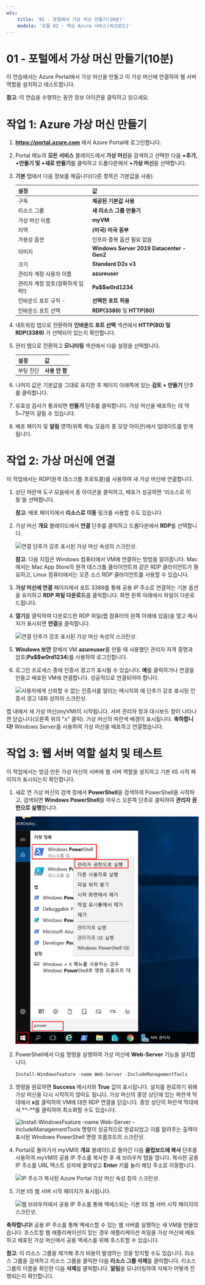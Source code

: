 ```yaml
---
wts:
    title: '01 - 포털에서 가상 머신 만들기(10분)'
    module: '모듈 02 - 핵심 Azure 서비스(워크로드)'
---
```

# 01 - 포털에서 가상 머신 만들기(10분)

이 연습에서는 Azure Portal에서 가상 머신을 만들고 이 가상 머신에 연결하여 웹 서버 역할을 설치하고 테스트합니다. 

**참고**: 이 연습을 수행하는 동안 정보 아이콘을 클릭하고 읽으세요. 

# 작업 1: Azure 가상 머신 만들기 
1. **https://portal.azure.com** 에서 Azure Portal에 로그인합니다.

3. Portal 메뉴의 **모든 서비스** 블레이드에서 **가상 머신**을 검색하고 선택한 다음 **+추가, +만들기 및 +새로 만들기**를 클릭하고 드롭다운에서 **+가상 머신**을 선택합니다.

4. **기본** 탭에서 다음 정보를 채웁니다(다른 항목은 기본값을 사용).

    | 설정 | 값 |
    |  -- | -- |
    | 구독 | **제공된 기본값 사용** |
    | 리소스 그룹 | **새 리소스 그룹 만들기** |
    | 가상 머신 이름 | **myVM** |
    | 지역 | **(미국) 미국 동부**|
    | 가용성 옵션 | 인프라 중복 옵션 필요 없음|
    | 이미지 | **Windows Server 2019 Datacenter - Gen2**|
    | 크기 | **Standard D2s v3**|
    | 관리자 계정 사용자 이름 | **azureuser** |
    | 관리자 계정 암호(정확하게 입력!) | **Pa$$w0rd1234**|
    | 인바운드 포트 규칙 - | **선택한 포트 허용**|
    | 인바운드 포트 선택 | **RDP(3389)** 및 **HTTP(80)**| 

5. 네트워킹 탭으로 전환하여 **인바운드 포트 선택** 섹션에서 **HTTP(80) 및 RDP(3389)** 가 선택되어 있는지 확인합니다.

6. 관리 탭으로 전환하고 **모니터링** 섹션에서 다음 설정을 선택합니다.

    | 설정 | 값 |
    | -- | -- |
    | 부팅 진단 | **사용 안 함**|

7. 나머지 값은 기본값을 그대로 유지한 후 페이지 아래쪽에 있는 **검토 + 만들기** 단추를 클릭합니다.

8. 유효성 검사가 통과되면 **만들기** 단추를 클릭합니다. 가상 머신을 배포하는 데 약 5~7분이 걸릴 수 있습니다.

9. 배포 페이지 및 **알림** 영역(위쪽 메뉴 모음의 종 모양 아이콘)에서 업데이트를 받게 됩니다.

# 작업 2: 가상 머신에 연결

이 작업에서는 RDP(원격 데스크톱 프로토콜)를 사용하여 새 가상 머신에 연결합니다. 

1. 상단 파란색 도구 모음에서 종 아이콘을 클릭하고, 배포가 성공하면 '리소스로 이동'을 선택합니다. 

    **참고**: 배포 페이지에서 **리소스로 이동** 링크를 사용할 수도 있습니다. 

2. 가상 머신 **개요** 블레이드에서 **연결** 단추를 클릭하고 드롭다운에서 **RDP**를 선택합니다.

    ![연결 단추가 강조 표시된 가상 머신 속성의 스크린샷.](../images/0101.png)

    **참고**: 다음 지침은 Windows 컴퓨터에서 VM에 연결하는 방법을 알려줍니다. Mac에서는 Mac App Store의 원격 데스크톱 클라이언트와 같은 RDP 클라이언트가 필요하고, Linux 컴퓨터에서는 오픈 소스 RDP 클라이언트를 사용할 수 있습니다.

2. **가상 머신에 연결** 페이지에서 포트 3389를 통해 공용 IP 주소로 연결하는 기본 옵션을 유지하고 **RDP 파일 다운로드**를 클릭합니다. 화면 왼쪽 아래에서 파일이 다운로드됩니다.

3. **열기**를 클릭하여 다운로드한 RDP 파일(랩 컴퓨터의 왼쪽 아래에 있음)을 열고 메시지가 표시되면 **연결**을 클릭합니다. 

    ![연결 단추가 강조 표시된 가상 머신 속성의 스크린샷. ](../images/0102.png)

4. **Windows 보안** 창에서 VM **azureuser**를 만들 때 사용했던 관리자 자격 증명과 암호(**Pa$$w0rd1234**)를 사용하여 로그인합니다. 

5. 로그인 프로세스 중에 인증서 경고가 표시될 수 있습니다. **예**를 클릭하거나 연결을 만들고 배포된 VM에 연결합니다. 성공적으로 연결되어야 합니다.

    ![사용자에게 신뢰할 수 없는 인증서를 알리는 메시지와 예 단추가 강조 표시된 인증서 경고 대화 상자의 스크린샷. ](../images/0104.png)

랩 내에서 새 가상 머신(myVM)이 시작됩니다. 서버 관리자 창과 대시보드 창이 나타나면 닫습니다(오른쪽 위의 "x" 클릭). 가상 머신의 파란색 배경이 표시됩니다. **축하합니다!** Windows Server를 사용하여 가상 머신을 배포하고 연결했습니다. 

# 작업 3: 웹 서버 역할 설치 및 테스트

이 작업에서는 방금 만든 가상 머신의 서버에 웹 서버 역할을 설치하고 기본 IIS 시작 페이지가 표시되는지 확인합니다. 

1. 새로 연 가상 머신의 검색 창에서 **PowerShell**을 검색하여 PowerShell을 시작하고, 검색되면 **Windows PowerShell**을 마우스 오른쪽 단추로 클릭하여 **관리자 권한으로 실행**합니다.

    ![시작 단추가 클릭되어 있고 PowerShell이 선택되어 있으며 관리자로 실행이 강조 표시되어 있는 가상 머신 데스크톱의 스크린샷.](../images/0105.png)

2. PowerShell에서 다음 명령을 실행하여 가상 머신에 **Web-Server** 기능을 설치합니다. 

    ```PowerShell
    Install-WindowsFeature -name Web-Server -IncludeManagementTools
    ```
  
3. 명령을 완료하면 **Success** 메시지와 **True** 값이 표시됩니다. 설치를 완료하기 위해 가상 머신을 다시 시작하지 않아도 됩니다. 가상 머신의 중앙 상단에 있는 파란색 막대에서 **x**를 클릭하여 VM에 대한 RDP 연결을 닫습니다. 중앙 상단의 파란색 막대에서 **-**를 클릭하여 최소화할 수도 있습니다.

    ![Install-WindowsFeature -name Web-Server -IncludeManagementTools 명령이 성공적으로 완료되었고 이를 알려주는 출력이 표시된 Windows PowerShell 명령 프롬프트의 스크린샷.](../images/0106.png)

4. Portal로 돌아가서 myVM의 **개요** 블레이드로 돌아간 다음 **클립보드에 복사** 단추를 사용하여 myVM의 공용 IP 주소를 복사한 후 새 브라우저 탭을 엽니다. 복사한 공용 IP 주소를 URL 텍스트 상자에 붙여넣고 **Enter** 키를 눌러 해당 주소로 이동합니다.

    ![IP 주소가 복사된 Azure Portal 가상 머신 속성 창의 스크린샷.](../images/0107.png)

5. 기본 IIS 웹 서버 시작 페이지가 표시됩니다.

    ![웹 브라우저에서 공용 IP 주소를 통해 액세스되는 기본 IIS 웹 서버 시작 페이지의 스크린샷.](../images/0108.png)

**축하합니다!** 공용 IP 주소를 통해 액세스할 수 있는 웹 서버를 실행하는 새 VM을 만들었습니다. 호스트할 웹 애플리케이션이 있는 경우 애플리케이션 파일을 가상 머신에 배포하고 배포된 가상 머신에서 공용 액세스를 위해 호스트할 수 있습니다.


**참고**: 이 리소스 그룹을 제거해 추가 비용이 발생하는 것을 방지할 수도 있습니다. 리소스 그룹을 검색하고 리소스 그룹을 클릭한 다음 **리소스 그룹 삭제**를 클릭합니다. 리소스 그룹의 이름을 확인한 다음 **삭제**를 클릭합니다. **알림**을 모니터링하여 삭제가 어떻게 진행되는지 확인합니다.
